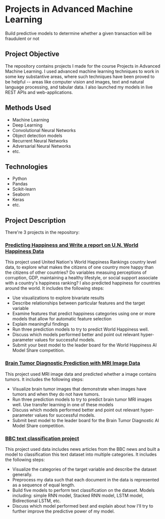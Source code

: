 # Projects in Advanced Machine Learning
Build predictive models to determine whether a given transaction will be fraudulent or not

## Project Objective
The repository contains projects I made for the course Projects in Advanced Machine Learning. I used advanced machine learning techniques to work in some key substantive areas, where such techniques have been proved to be helpful -- areas like computer vision and images, text and natural language processing, and tabular data. I also launched my models in live REST APIs and web-applications.

## Methods Used
- Machine Learning
- Deep Learning
- Convolutional Neural Networks
- Object detection models
- Recurrent Neural Networks
- Adversarial Neural Networks
- etc.

## Technologies
- Python
- Pandas
- Scikit-learn
- Seaborn
- Keras
- etc.

## Project Description
There're 3 projects in the repository: 

### [Predicting Happiness and Write a report on U.N. World Happiness Data](https://github.com/Alisaahy/Projects-in-Advanced-Machine-Learning/blob/master/Assignment1/Predicting_Happiness_Mini_Hackithon_for_tabular_data.ipynb)
This project used United Nation's World Happiness Rankings country level data, to explore what makes the citizens of one country more happy than the citizens of other countries? Do variables measuing perceptions of corruption, GDP, maintaining a healthy lifestyle, or social support associate with a country's happiness ranking? I also predicted happiness for countries around the world. It includes the following steps:

- Use visualizations to explore bivariate results
- Describe relationships between particular features and the target variable
- Examine features that predict happiness categories using one or more models that allow for automatic feature selection
- Explain meaningful findings
- Run three prediction models to try to predict World Happiness well.
- Discuss which models performed better and point out relevant hyper-parameter values for successful models.
- Submit your best model to the leader board for the World Happiness AI Model Share competition.

### [Brain Tumor Diagnostic Prediction with MRI Image Data](https://github.com/Alisaahy/Projects-in-Advanced-Machine-Learning/blob/master/Assignment2/Image_Mini_hackathon_braintumor_MRIdata.ipynb)
This project used MRI image data and predicted whether a image contains tumors. It includes the following steps:

- Visualize brain tumor images that demonstrate when images have tumors and when they do not have tumors.
- Run three prediction models to try to predict brain tumor MRI images well. Use transfer learning in one of these models
- Discuss which models performed better and point out relevant hyper-parameter values for successful models.
- Submit best model to the leader board for the Brain Tumor Diagnostic AI Model Share competition.

### [BBC text classification project](https://github.com/Alisaahy/Projects-in-Advanced-Machine-Learning/blob/master/Assignment3/BBC_News_Category_Classification_Mini_Hackathon.ipynb)
This project used data includes news articles from the BBC news and built a model to classification this text dataset into multiple categories. It includes the following steps:

- Visualize the categories of the target variable and describe the dataset generally.
- Preprocess my data such that each document in the data is represented as a sequence of equal length.
- Build five models to perform text classification on the dataset. Models including: simple RNN model, Stacked RNN model, LSTM model, Bidirectional LSTM, etc.
- Discuss which model performed best and explain about how I'll try to further improve the predictive power of my model.
